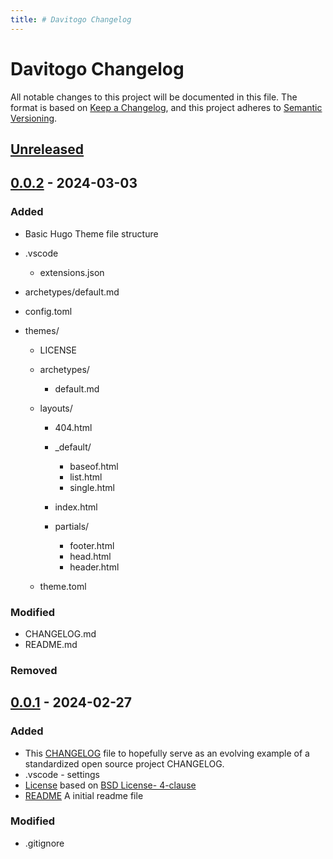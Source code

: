 ```yaml
---
title: # Davitogo Changelog
---
```


# Davitogo Changelog

All notable changes to this project will be documented in this file.
The format is based on [Keep a Changelog](https://keepachangelog.com/en/1.1.0/),
and this project adheres to [Semantic Versioning](https://semver.org/spec/v2.0.0.html).

## [Unreleased]



## [0.0.2] - 2024-03-03

### Added

- Basic Hugo Theme file structure

- .vscode

  - extensions.json

- archetypes/default.md

- config.toml

- themes/

  - LICENSE
  - archetypes/
    - default.md


  - layouts/
    - 404.html
    - _default/
      - baseof.html
      - list.html
      - single.html

    - index.html
    - partials/
      - footer.html
      - head.html
      - header.html

  - theme.toml

### Modified

- CHANGELOG.md
- README.md

### Removed



## [0.0.1] - 2024-02-27

### Added

- This [CHANGELOG](CHANGELOG.md) file to hopefully serve as an evolving example of a
  standardized open source project CHANGELOG.
- .vscode - settings
- [License](LICENSE.md) based on [BSD License- 4-clause](https://gist.github.com/nicolasdao/a7adda51f2f185e8d2700e1573d8a633#4-clause)
- [README](README.md) A initial readme file

### Modified

- .gitignore


[unreleased]: https://github.com/DavitTec/davitogo/compare/v0.0.2...HEAD
[0.0.2]: https://github.com/DavitTec/davitogo/compare/v0.0.1...v0.0.2
[0.0.1]: https://github.com/DavitTec/davitogo/releases/tag/v0.0.1

